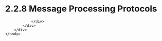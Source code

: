 <html dir="LTR" xmlns:mshelp="http://msdn.microsoft.com/mshelp" xmlns:ddue="http://ddue.schemas.microsoft.com/authoring/2003/5" xmlns:xlink="http://www.w3.org/1999/xlink" xmlns:tool="http://www.microsoft.com/tooltip">
    <head>
        <meta http-equiv="Content-Type" content="text/html; CHARSET=utf-8"></meta>
        <meta name="save" content="history"></meta>
        <title>2.2.8 Message Processing Protocols</title>
        <xml>
            <mshelp:toctitle title="2.2.8 Message Processing Protocols"></mshelp:toctitle>
            <mshelp:rltitle title="[MS-OXPROTO]: Message Processing Protocols"></mshelp:rltitle>
            <mshelp:keyword index="A" term="be709ffd-ccba-48a3-b18a-faa839854767"></mshelp:keyword>
            <mshelp:attr name="DCSext.ContentType" value="open specification"></mshelp:attr>
            <mshelp:attr name="AssetID" value="be709ffd-ccba-48a3-b18a-faa839854767"></mshelp:attr>
            <mshelp:attr name="TopicType" value="kbRef"></mshelp:attr>
            <mshelp:attr name="DCSext.Title" value="[MS-OXPROTO]: Message Processing Protocols" />
        </xml>
    </head>
    <body>
        <div id="header">
            <h1 class="heading">2.2.8 Message Processing Protocols</h1>
        </div>
        <div id="mainSection">
            <div id="mainBody">
                <div id="allHistory" class="saveHistory"></div>
                <div id="sectionSection0" class="section" name="collapseableSection">
                    


                </div>
            </div>
        </div>
    </body>
</html>